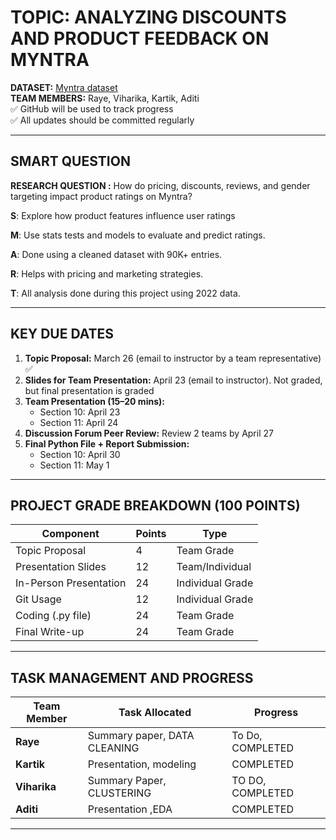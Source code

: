 # TOPIC: ANALYZING DISCOUNTS AND PRODUCT FEEDBACK ON MYNTRA  

 **DATASET:** [Myntra dataset](https://www.kaggle.com/datasets/manishmathias/myntra-fashion-dataset)  
**TEAM MEMBERS:** Raye, Viharika, Kartik, Aditi  
✅ GitHub will be used to track progress  
✅ All updates should be committed regularly  


---

## SMART QUESTION  
**RESEARCH QUESTION :** How do pricing, discounts, reviews, and gender targeting impact product ratings on Myntra?

**S**: Explore how product features influence user ratings

**M**: Use stats tests and models to evaluate and predict ratings.

**A**: Done using a cleaned dataset with 90K+ entries.

**R**: Helps with pricing and marketing strategies.

**T**: All analysis done during this project using 2022 data. 

---

## KEY DUE DATES

1. **Topic Proposal:** March 26 (email to instructor by a team representative)  ✅ 
2. **Slides for Team Presentation:** April 23 (email to instructor). Not graded, but final presentation is graded  
3. **Team Presentation (15–20 mins):**  
   - Section 10: April 23  
   - Section 11: April 24  
4. **Discussion Forum Peer Review:** Review 2 teams by April 27  
5. **Final Python File + Report Submission:**  
   - Section 10: April 30  
   - Section 11: May 1  


---

## PROJECT GRADE BREAKDOWN (100 POINTS)

| Component             | Points | Type              |
|----------------------|--------|-------------------|
| Topic Proposal       | 4      | Team Grade        |
| Presentation Slides  | 12     | Team/Individual   |
| In-Person Presentation | 24   | Individual Grade  |
| Git Usage            | 12     | Individual Grade  |
| Coding (.py file)    | 24     | Team Grade        |
| Final Write-up       | 24     | Team Grade        |

---

## TASK MANAGEMENT AND PROGRESS

| Team Member | Task Allocated                                         | Progress |
|-------------|--------------------------------------------------------|----------|
| **Raye**     | Summary paper, DATA CLEANING                            | To Do, COMPLETED |
| **Kartik**   | Presentation,  modeling                               | COMPLETED   |
| **Viharika** | Summary Paper, CLUSTERING                          | TO DO, COMPLETED   |
| **Aditi**    | Presentation ,EDA                                     | COMPLETED   |
 
 
---







